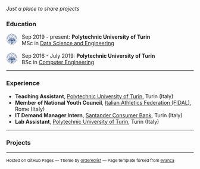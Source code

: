 _Just a place to share projects_

### Education

<img style="float: left;" src="images/polito.png?raw=true" width="30" height="30"/> &nbsp;&nbsp; Sep 2019 - present: **Polytechnic University of Turin** <br>
&nbsp;&nbsp; MSc in <a href="https://didattica.polito.it/pls/portal30/sviluppo.offerta_formativa_2019.vis?p_a_acc=2020&p_sdu=37&p_cds=320" target="_blank"> Data Science and Engineering </a>
<br><br>
<img style="float: left;" src="images/polito.png?raw=true" width="30" height="30"/> &nbsp;&nbsp; Sep 2016 - July 2019: **Polytechnic University of Turin** <br>
&nbsp;&nbsp; BSc in <a href="https://didattica.polito.it/pls/portal30/sviluppo.offerta_formativa_2019.vis?p_coorte=2020&p_sdu=37&p_cds=10" target="_blank"> Computer Engineering </a> 

---

### Experience
- **Teaching Assistant**,  [Polytechnic University of Turin](https://www.polito.it/), Turin (Italy)
- **Member of National Youth Council**, [Italian Athletics Federation (FIDAL)](http://www.fidal.it/content/Young-Leaders-Il-Consiglio-Giovanile/124544?fbclid=IwAR1_E8B3Zj-oOlZgBkv0JsIlgiLcAP2_r-Dho4QEi7ZjXAvqT-eiyPjHR5M), Rome (Italy)
- **IT Demand Manager Intern**, [Santander Consumer Bank](https://www.santanderconsumer.it/), Turin (Italy)
- **Lab Assistant**, [Polytechnic University of Turin](https://www.polito.it/), Turin (Italy)

---

### Projects 

<!--- [Project 1 Title](/sample_page)  <!---(/pdf/sample_presentation.pdf) (http://example.com/) 
<img src="images/dummy_thumbnail.jpg?raw=true"/> --->

---

<!-- Remove link if you don't want to attibute -->
<p style="font-size:11px">Hosted on GitHub Pages &mdash; Theme by <a href="https://github.com/orderedlist" target="_blank">orderedlist</a> &mdash; Page template forked from <a href="https://github.com/evanca/quick-portfolio" target="_blank">evanca</a></p>
